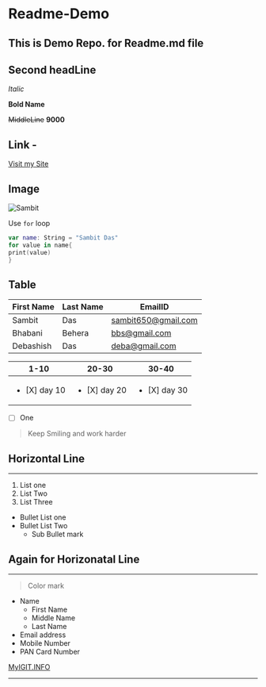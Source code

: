 # Readme-Demo
## This is Demo Repo. for Readme.md file 

## Second headLine

_Italic_

**Bold Name**

~~MiddleLine~~ **9000**

## Link -
 [Visit my Site](https://myigit.info "For Deatils")

## Image
![Sambit](https://firebasestorage.googleapis.com/v0/b/videostreaming-33685.appspot.com/o/sam.jpeg?alt=media&token=5b09450c-1cbc-47f3-8520-22abcb17f72a "My Image")

Use `for` loop

```Swift
var name: String = "Sambit Das"
for value in name{
print(value)
}
```
## Table

|First Name |Last Name |EmailID |
|--- |--- |---- |
|Sambit |Das |sambit650@gmail.com |
|Bhabani |Behera |bbs@gmail.com |
|Debashish |Das |deba@gmail.com |

1-10 |20-30 |30-40 |
|--- |--- |--- |
|<ul><li>[X] day 10</li></ul> |<ul><li>[X] day 20</li></ul> |<ul><li>[X] day 30</li></ul> |

- [ ] One

> Keep Smiling and work harder

## Horizontal Line
---

1. List one
2. List Two
3. List Three


- Bullet List one 
- Bullet List Two
   - Sub Bullet mark
   
## Again for Horizonatal Line

***

>Color mark

* Name
  * First Name
  * Middle Name
  * Last Name
* Email address
* Mobile Number
* PAN Card Number

[MyIGIT.INFO](https://myigit.info "this is mysite") 

***
